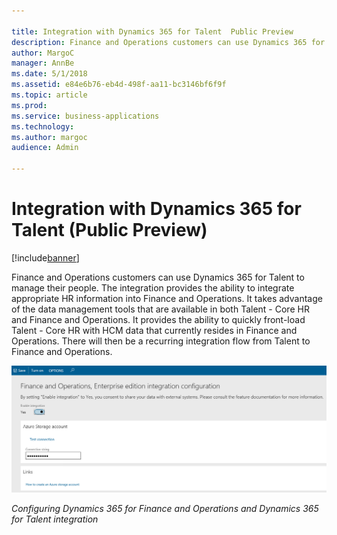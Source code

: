 ```yaml
---

title: Integration with Dynamics 365 for Talent  Public Preview 
description: Finance and Operations customers can use Dynamics 365 for Talent to manage their people.
author: MargoC
manager: AnnBe
ms.date: 5/1/2018
ms.assetid: e84e6b76-eb4d-498f-aa11-bc3146bf6f9f
ms.topic: article
ms.prod: 
ms.service: business-applications
ms.technology: 
ms.author: margoc
audience: Admin

---
```

#  Integration with Dynamics 365 for Talent (Public Preview)




[!include[banner](../../../includes/banner.md)]

Finance and Operations customers can use Dynamics 365 for Talent to manage their
people. The integration provides the ability to integrate appropriate HR
information into Finance and Operations. It takes advantage of the data
management tools that are available in both Talent - Core HR and Finance and
Operations. It provides the ability to quickly front-load Talent - Core HR with
HCM data that currently resides in Finance and Operations. There will then be a
recurring integration flow from Talent to Finance and Operations.

![A screenshot showing how to configure Finance and Operations and Talent integration](media/integration-dynamics365-talent-public-preview-1.PNG "A screenshot showing how to configure Finance and Operations and Talent integration")
<!-- FO_talent-integration-A.PNG -->


*Configuring Dynamics 365 for Finance and Operations and Dynamics 365 for Talent
integration*
